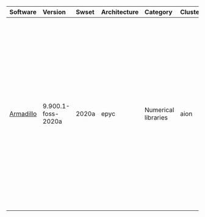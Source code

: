 | Software                                                   | Version                   | Swset        | Architecture   | Category                   | Clusters    | Description                                                                                                                                                                                                                                                  |
|:-----------------------------------------------------------|:--------------------------|:-------------|:---------------|:---------------------------|:------------|:-------------------------------------------------------------------------------------------------------------------------------------------------------------------------------------------------------------------------------------------------------------|
| <p><a href=https://arma.sourceforge.net/>Armadillo</a></p> | <p>9.900.1-foss-2020a</p> | <p>2020a</p> | <p>epyc</p>    | <p>Numerical libraries</p> | <p>aion</p> | Armadillo is an open-source C++ linear algebra library (matrix maths) aiming towards a good balance between speed and ease of use. Integer, floating point and complex numbers are supported, as well as a subset of trigonometric and statistics functions. |